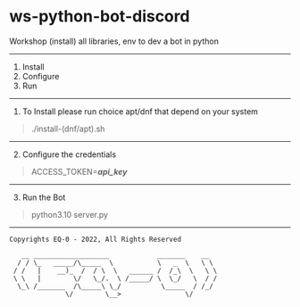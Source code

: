# ws-python-bot-discord
Workshop (install) all libraries, env to dev a bot in python


--------------------------------
1. Install 
2. Configure
3. Run
--------------------------------
1. To Install please run choice apt/dnf that depend on your system
> ./install-(dnf/apt).sh
---------------------------------------------------------
2. Configure the credentials

>ACCESS_TOKEN=___api_key___
----------------------------------------------------------
3. Run the Bot

>python3.10 server.py
----------------------------------------------------------



```text
Copyrights EQ-0 - 2022, All Rights Reserved

   __ ___________________            _______    __   
  / / \_   _____/\_____  \           \   _  \   \ \  
 / /   |    __)_  /  / \  \   ______ /  /_\  \   \ \ 
 \ \   |        \/   \_/.  \ /_____/ \  \_/   \  / / 
  \_\ /_______  /\_____\ \_/          \_____  / /_/  
              \/        \__>                \/       
```
